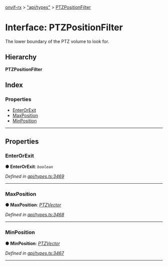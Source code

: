 [onvif-rx](../README.md) > ["api/types"](../modules/_api_types_.md) > [PTZPositionFilter](../interfaces/_api_types_.ptzpositionfilter.md)

# Interface: PTZPositionFilter

The lower boundary of the PTZ volume to look for.

## Hierarchy

**PTZPositionFilter**

## Index

### Properties

* [EnterOrExit](_api_types_.ptzpositionfilter.md#enterorexit)
* [MaxPosition](_api_types_.ptzpositionfilter.md#maxposition)
* [MinPosition](_api_types_.ptzpositionfilter.md#minposition)

---

## Properties

<a id="enterorexit"></a>

###  EnterOrExit

**● EnterOrExit**: *`boolean`*

*Defined in [api/types.ts:3469](https://github.com/patrickmichalina/onvif-rx/blob/3ab1739/src/api/types.ts#L3469)*

___
<a id="maxposition"></a>

###  MaxPosition

**● MaxPosition**: *[PTZVector](_api_types_.ptzvector.md)*

*Defined in [api/types.ts:3468](https://github.com/patrickmichalina/onvif-rx/blob/3ab1739/src/api/types.ts#L3468)*

___
<a id="minposition"></a>

###  MinPosition

**● MinPosition**: *[PTZVector](_api_types_.ptzvector.md)*

*Defined in [api/types.ts:3467](https://github.com/patrickmichalina/onvif-rx/blob/3ab1739/src/api/types.ts#L3467)*

___

